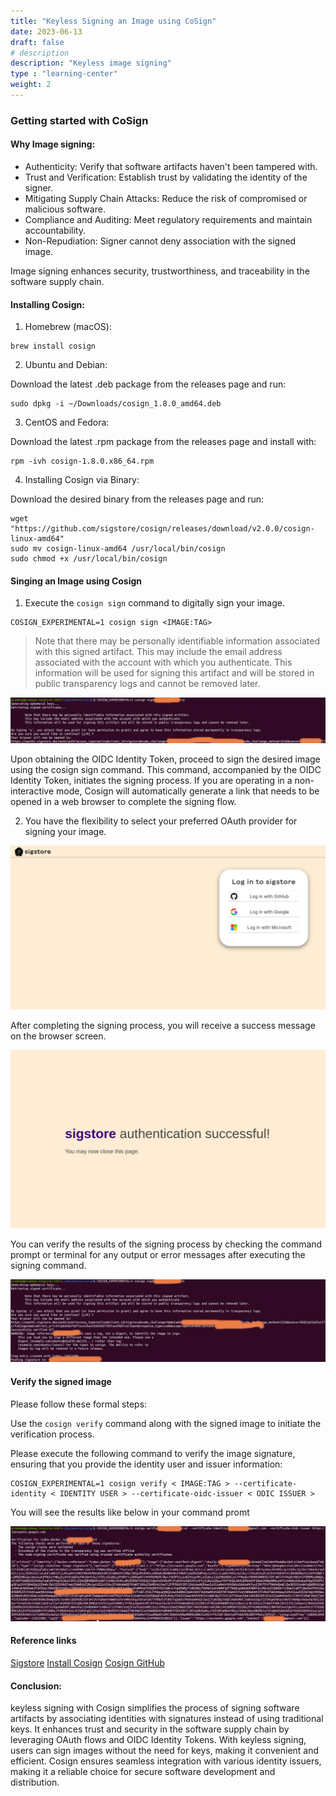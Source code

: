 ```yaml
---
title: "Keyless Signing an Image using CoSign"
date: 2023-06-13
draft: false
# description
description: "Keyless image signing"
type : "learning-center"
weight: 2
---
```


### Getting started with CoSign

#### Why Image signing:

* Authenticity: Verify that software artifacts haven't been tampered with.
* Trust and Verification: Establish trust by validating the identity of the signer.
* Mitigating Supply Chain Attacks: Reduce the risk of compromised or malicious software.
* Compliance and Auditing: Meet regulatory requirements and maintain accountability.
* Non-Repudiation: Signer cannot deny association with the signed image.

Image signing enhances security, trustworthiness, and traceability in the software supply chain.

#### Installing Cosign:

1. Homebrew (macOS):
```shell
brew install cosign
```

2. Ubuntu and Debian:

Download the latest .deb package from the releases page and run:
```shell
sudo dpkg -i ~/Downloads/cosign_1.8.0_amd64.deb
```
3. CentOS and Fedora:

Download the latest .rpm package from the releases page and install with:
```shell
rpm -ivh cosign-1.8.0.x86_64.rpm
```
4. Installing Cosign via Binary:

Download the desired binary from the releases page and run:


```shell
wget "https://github.com/sigstore/cosign/releases/download/v2.0.0/cosign-linux-amd64"
sudo mv cosign-linux-amd64 /usr/local/bin/cosign
sudo chmod +x /usr/local/bin/cosign
```

#### Singing an Image using Cosign

1. Execute the `cosign sign` command to digitally sign your image.
```shell
COSIGN_EXPERIMENTAL=1 cosign sign <IMAGE:TAG>
```

> 	Note that there may be personally identifiable information associated with this signed artifact.
	This may include the email address associated with the account with which you authenticate.
	This information will be used for signing this artifact and will be stored in public transparency logs and cannot be removed later.

![alt text](cosign-sign-1.jpg)

Upon obtaining the OIDC Identity Token, proceed to sign the desired image using the cosign sign command. This command, accompanied by the OIDC Identity Token, initiates the signing process. If you are operating in a non-interactive mode, Cosign will automatically generate a link that needs to be opened in a web browser to complete the signing flow.

2. You have the flexibility to select your preferred OAuth provider for signing your image.

![alt text](./cosign-browser-2.png)

After completing the signing process, you will receive a success message on the browser screen.
   
![alt text](./cosign-browser-complete.png)

You can verify the results of the signing process by checking the command prompt or terminal for any output or error messages after executing the signing command.

![alt text](cosign-sign-done-4.jpg)

#### Verify the signed image

Please follow these formal steps:

Use the `cosign verify` command along with the signed image to initiate the verification process.

Please execute the following command to verify the image signature, ensuring that you provide the identity user and issuer information:

```shell
COSIGN_EXPERIMENTAL=1 cosign verify < IMAGE:TAG > --certificate-identity < IDENTITY USER > --certificate-oidc-issuer < ODIC ISSUER >
```
You will see the results like below in your command promt

![alt text](cosign-verify-5.jpg)

 #### Reference links

 [Sigstore](https://docs.sigstore.dev/cosign)
 [Install Cosign](https://edu.chainguard.dev/open-source/sigstore/cosign/how-to-install-cosign/)
 [Cosign GitHub](https://github.com/sigstore/cosign)

#### Conclusion:

 keyless signing with Cosign simplifies the process of signing software artifacts by associating identities with signatures instead of using traditional keys. It enhances trust and security in the software supply chain by leveraging OAuth flows and OIDC Identity Tokens. With keyless signing, users can sign images without the need for keys, making it convenient and efficient. Cosign ensures seamless integration with various identity issuers, making it a reliable choice for secure software development and distribution.


